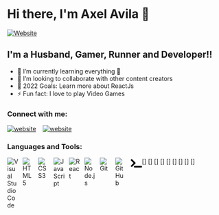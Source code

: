 # Hi there, I'm Axel Avila 👋 

[![Website](http://axdev.me/)](http://axdev.me)

## I'm a Husband, Gamer, Runner and Developer!!

- 🌱 I’m currently learning everything 🤣
- 👯 I’m looking to collaborate with other content creators
- 🥅 2022 Goals: Learn more about ReactJs
- ⚡ Fun fact: I love to play Video Games

### Connect with me:

[![website](./img/globe-dark.svg)](http://axdev.me#gh-dark-mode-only)
&nbsp;&nbsp;
[![website](./img/linkedin-dark.svg)](linkedin.com/in/axel-fernando-ávila-fernandez-817b03a7#gh-dark-mode-only)

### Languages and Tools:

[<img align="left" alt="Visual Studio Code" width="26px" src="https://cdn.jsdelivr.net/gh/devicons/devicon/icons/vscode/vscode-original.svg" style="padding-right:10px;" />]
[<img align="left" alt="HTML5" width="26px" src="https://cdn.jsdelivr.net/gh/devicons/devicon/icons/html5/html5-original.svg" style="padding-right:10px;" />]
[<img align="left" alt="CSS3" width="26px" src="https://cdn.jsdelivr.net/gh/devicons/devicon/icons/css3/css3-original.svg" style="padding-right:10px;" />]
[<img align="left" alt="JavaScript" width="26px" src="https://cdn.jsdelivr.net/gh/devicons/devicon/icons/javascript/javascript-original.svg" style="padding-right:10px;" />]
[<img align="left" alt="React" width="26px" src="https://cdn.jsdelivr.net/gh/devicons/devicon/icons/react/react-original.svg" style="padding-right:10px;" />]
[<img align="left" alt="Node.js" width="26px" src="https://cdn.jsdelivr.net/gh/devicons/devicon/icons/nodejs/nodejs-original.svg" style="padding-right:10px;" />]
[<img align="left" alt="Git" width="26px" src="https://cdn.jsdelivr.net/gh/devicons/devicon/icons/git/git-original.svg" style="padding-right:10px;" />]
[<img align="left" alt="GitHub" width="26px" src="https://user-images.githubusercontent.com/3369400/139447912-e0f43f33-6d9f-45f8-be46-2df5bbc91289.png" style="padding-right:10px;" />]
[<img align="left" alt="Terminal" width="26px" src="./src/components/Logo/right-arrow-angle-and-horizontal-down-line-code-signs.png" />]

<br />
<br />

